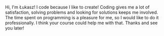 Hi, I'm Łukasz!
I code because I like to create! 
Coding gives me a lot of satisfaction, solving problems and looking for solutions keeps me involved. 
The time spent on programming is a pleasure for me, so I would like to do it professionally. 
I think your course could help me with that. Thanks and see you later!
